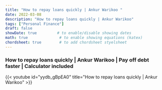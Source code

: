 ```yaml
---
title: "How to repay loans quickly | Ankur Warikoo "
date: 2022-03-08
description: "How to repay loans quickly | Ankur Warikoo"
tags: ["Personal Finance"]
draft: false
showDate: true         # to enable/disable showing dates
math: true              # to enable showing equations (katex)
chordsheet: true        # to add chordsheet styelsheet
---
```


### How to repay loans quickly | Ankur Warikoo | Pay off debt faster | Calculator included

{{< youtube id="yydb_gBpEA0" title="How to repay loans quickly  | Ankur Warikoo" >}}

